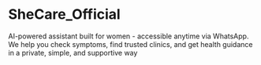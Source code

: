 # SheCare_Official
AI-powered assistant built for women - accessible anytime via WhatsApp. We help you check symptoms, find trusted clinics, and get health guidance in a private, simple, and supportive way
